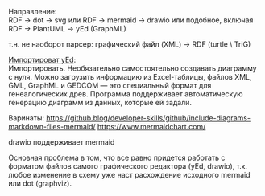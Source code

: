Направление:  
RDF -> dot -> svg или RDF -> mermaid -> drawio или подобное, включая RDF -> PlantUML -> yEd (GraphML)

т.н. не наоборот парсер: графический файл (XML) -> RDF (turtle \ TriG)

[Импортироват yEd](https://media.contented.ru/glossary/yed-graph-editor/):  
Импортировать. Необязательно самостоятельно создавать диаграмму с нуля. Можно загрузить информацию из Excel-таблицы, файлов XML, GML, GraphML и GEDCOM — это специальный формат для генеалогических древ. Программа поддерживает автоматическую генерацию диаграмм из данных, которые ей задали.

Варинаты:
https://github.blog/developer-skills/github/include-diagrams-markdown-files-mermaid/
https://www.mermaidchart.com/

drawio поддерживает mermaid

Основная проблема в том, что все равно придется работать с форматом файлов самого графического редактора (yEd, drawio), т.к. любое изменение в схему уже наст расхождение исходного mermaid или dot (graphviz).


